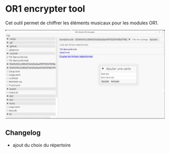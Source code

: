 # OR1 encrypter tool

Cet outil permet de chiffrer les éléments musicaux pour les modules OR1.


![](doc/2023-04-16_gui.png)

## Changelog

   - ajout du choix du répertoire

